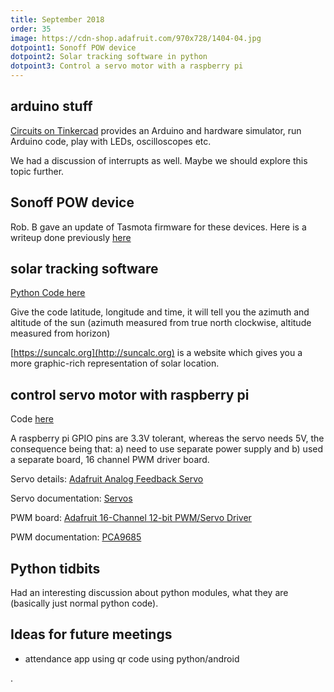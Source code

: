 ```yaml
---
title: September 2018
order: 35
image: https://cdn-shop.adafruit.com/970x728/1404-04.jpg
dotpoint1: Sonoff POW device
dotpoint2: Solar tracking software in python 
dotpoint3: Control a servo motor with a raspberry pi
---
```


## arduino stuff
[Circuits on Tinkercad](https://www.tinkercad.com/circuits) provides an Arduino and hardware simulator, run Arduino code, play with
LEDs, oscilloscopes etc.

We had a discussion of interrupts as well. Maybe we should explore this topic further.

## Sonoff POW device
Rob. B gave an update of Tasmota firmware for these devices. Here is a writeup done previously [here](https://raspberrypisig.github.io/blog/iot/2018/01/30/sonoff-tasmota/)

## solar tracking software
[Python Code here](https://raw.githubusercontent.com/raspberrypisig/solartracker/master/deathray/suncalc.py)

Give the code latitude, longitude and time, it will tell you the azimuth and altitude of the sun (azimuth measured from true north clockwise, altitude measured from horizon)

[https://suncalc.org](http://suncalc.org) is a website which gives you a more graphic-rich representation of solar location.

## control servo motor with raspberry pi
Code [here](https://gist.github.com/raspberrypisig/959662ec1482fa109f87772f76a7ccea)

A raspberry pi GPIO pins are 3.3V tolerant, whereas the servo  needs 5V, the consequence being that: a) need to use separate power supply and 
b) used a separate board, 16 channel PWM driver board.

Servo details: [Adafruit Analog Feedback Servo](https://www.adafruit.com/product/1404)

Servo documentation: [Servos](https://cdn-learn.adafruit.com/downloads/pdf/analog-feedback-servos.pdf)

PWM board: [Adafruit 16-Channel 12-bit PWM/Servo Driver](https://www.adafruit.com/product/815)

PWM documentation: [PCA9685](https://cdn-learn.adafruit.com/downloads/pdf/16-channel-pwm-servo-driver.pdf)

## Python tidbits
Had an interesting discussion about python modules, what they are (basically just normal python code).

## Ideas for future meetings
- attendance app using qr code using python/android


.
